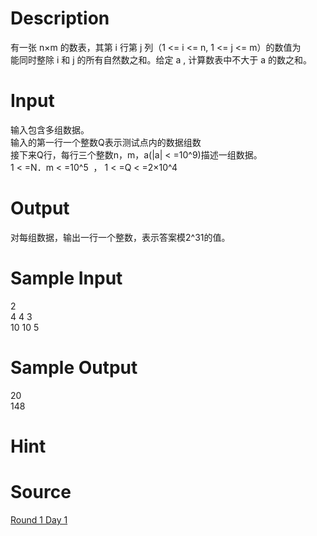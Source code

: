 
# Description

<div class="content"><div>有一张 n×m 的数表，其第 i 行第 j 列（1 &lt;= i &lt;= n, 1 &lt;= j &lt;= m）的数值为</div>
<div>能同时整除 i 和 j 的所有自然数之和。给定 a , 计算数表中不大于 a 的数之和。</div></div>

# Input

<div class="content"><div>输入包含多组数据。</div>
<div>输入的第一行一个整数Q表示测试点内的数据组数</div>
<div>接下来Q行，每行三个整数n，m，a(|a| &lt; =10^9)描述一组数据。</div>
<div>1 &lt; =N．m &lt; =10^5  ， 1 &lt; =Q &lt; =2×10^4</div></div>

# Output

<div class="content"><p>对每组数据，输出一行一个整数，表示答案模2^31的值。</p></div>

# Sample Input

<div class="content"><span class="sampledata">2<br/>
4 4 3<br/>
10 10 5<br/>
</span></div>

# Sample Output

<div class="content"><span class="sampledata">20<br/>
148</span></div>

# Hint

<div class="content"><p></p></div>

# Source

<div class="content"><p><a href="problemset.php?search=Round 1 Day 1">Round 1 Day 1</a></p></div>


